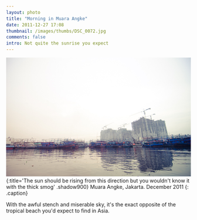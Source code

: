 ```yaml
---
layout: photo
title: "Morning in Muara Angke"
date: 2011-12-27 17:08
thumbnail: /images/thumbs/DSC_0072.jpg
comments: false
intro: Not quite the sunrise you expect
---
```

![Muara Angke Harbor](/images/DSC_0072.jpg)
{:title='The sun should be rising from this direction but you wouldn\'t know it with the thick smog' .shadow900}
Muara Angke, Jakarta. December 2011
{: .caption}

With the awful stench and miserable sky, it's the exact opposite of the tropical beach you'd expect to find in Asia.
